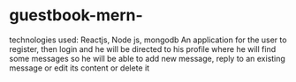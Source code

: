 # guestbook-mern-
technologies used: Reactjs, Node js, mongodb
An application for the user to register, then login and he will be directed to his profile where he will find some messages so he will be able to add new message, reply 
to an existing message or edit its content or delete it
